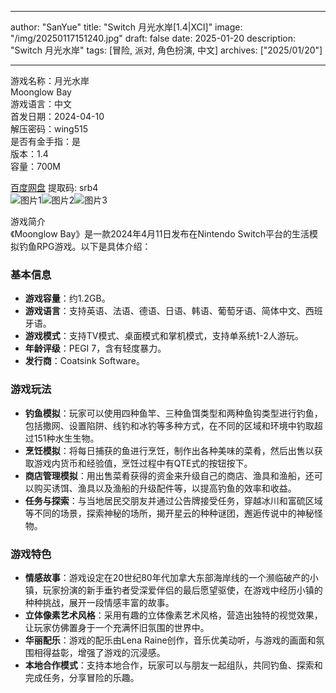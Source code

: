 
---
author: "SanYue"
title: "Switch 月光水岸[1.4|XCI]"
image: "/img/20250117151240.jpg"
draft: false
date: 2025-01-20
description: "Switch 月光水岸"
tags: [冒险, 派对, 角色扮演, 中文]
archives: ["2025/01/20"]

---

游戏名称：月光水岸   
Moonglow Bay    
游戏语言：中文  
首发日期：2024-04-10  
解压密码：wing515  
是否有金手指：是  
版本：1.4   
容量：700M

[百度网盘](https://pan.baidu.com/s/1GjIKyjBmb0-mwiaDTVKk9w) 提取码: srb4  
![图片1](/img/05f7d0.jpg)![图片2](/img/74a74a.jpg)![图片3](/img/5f1f3b.jpg)  

游戏简介  
《Moonglow Bay》是一款2024年4月11日发布在Nintendo Switch平台的生活模拟钓鱼RPG游戏。以下是具体介绍：

### 基本信息
- **游戏容量**：约1.2GB。
- **游戏语言**：支持英语、法语、德语、日语、韩语、葡萄牙语、简体中文、西班牙语。
- **游戏模式**：支持TV模式、桌面模式和掌机模式，支持单系统1-2人游玩。
- **年龄评级**：PEGI 7，含有轻度暴力。
- **发行商**：Coatsink Software。

### 游戏玩法
- **钓鱼模拟**：玩家可以使用四种鱼竿、三种鱼饵类型和两种鱼钩类型进行钓鱼，包括撒网、设置陷阱、线钓和冰钓等多种方式，在不同的区域和环境中钓取超过151种水生生物。
- **烹饪模拟**：将每日捕获的鱼进行烹饪，制作出各种美味的菜肴，然后出售以获取游戏内货币和经验值，烹饪过程中有QTE式的按钮按下。
- **商店管理模拟**：用出售菜肴获得的资金来升级自己的商店、渔具和渔船，还可以购买诱饵、渔具以及渔船的升级配件等，以提高钓鱼的效率和收益。
- **任务与探索**：与当地居民交朋友并通过公告牌接受任务，穿越冰川和富硫区域等不同的场景，探索神秘的场所，揭开星云的种种谜团，邂逅传说中的神秘怪物。

### 游戏特色
- **情感故事**：游戏设定在20世纪80年代加拿大东部海岸线的一个濒临破产的小镇，玩家扮演的新手垂钓者受深爱伴侣的最后愿望驱使，在游戏中经历小镇的种种挑战，展开一段情感丰富的故事。
- **立体像素艺术风格**：采用有趣的立体像素艺术风格，营造出独特的视觉效果，让玩家仿佛置身于一个充满怀旧氛围的世界中。
- **华丽配乐**：游戏的配乐由Lena Raine创作，音乐优美动听，与游戏的画面和氛围相得益彰，增强了游戏的沉浸感。
- **本地合作模式**：支持本地合作，玩家可以与朋友一起组队，共同钓鱼、探索和完成任务，分享冒险的乐趣。


